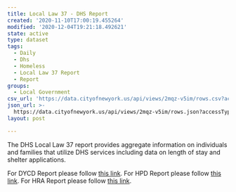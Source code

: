 ```yaml
---
title: Local Law 37 - DHS Report
created: '2020-11-10T17:00:19.455264'
modified: '2020-12-04T19:21:18.492621'
state: active
type: dataset
tags:
  - Daily
  - Dhs
  - Homeless
  - Local Law 37 Report
  - Report
groups:
  - Local Government
csv_url: 'https://data.cityofnewyork.us/api/views/2mqz-v5im/rows.csv?accessType=DOWNLOAD'
json_url: >-
  https://data.cityofnewyork.us/api/views/2mqz-v5im/rows.json?accessType=DOWNLOAD
layout: post

---
```

The DHS Local Law 37 report provides aggregate information on individuals and families that utilize DHS services including data on length of stay and shelter applications.

For DYCD Report please follow <a href="https://data.cityofnewyork.us/Social-Services/Local-Law-37-of-2011-DYCD/2232-dj5q">this link</a>.
For HPD Report please follow <a href="https://data.cityofnewyork.us/Housing-Development/Local-Law-37-HPD-Monthly-Shelter-Census-Report/mdht-5s6e">this link</a>.
For HRA Report please follow <a href="https://data.cityofnewyork.us/Social-Services/Local-Law-37-Report/e4ty-r26d"> this link</a>.
